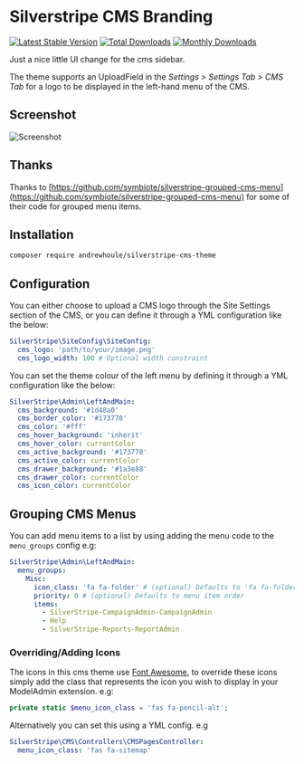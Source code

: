 # Silverstripe CMS Branding

[![Latest Stable Version](https://poser.pugx.org/andrewhoule/silverstripe-cms-theme/v/stable)](https://packagist.org/packages/andrewhoule/silverstripe-cms-theme)
[![Total Downloads](https://poser.pugx.org/andrewhoule/silverstripe-cms-theme/downloads)](https://packagist.org/packages/andrewhoule/silverstripe-cms-theme)
[![Monthly Downloads](https://poser.pugx.org/andrewhoule/silverstripe-cms-theme/d/monthly)](https://packagist.org/packages/andrewhoule/silverstripe-cms-theme)

Just a nice little UI change for the cms sidebar.

The theme supports an UploadField in the *Settings > Settings Tab > CMS Tab* for a logo to be displayed in the left-hand menu of the CMS.


Screenshot
----------

![Screenshot](https://github.com/Rhym/silverstripe-cms-theme/blob/master/screenshot.png)

## Thanks

Thanks to [https://github.com/symbiote/silverstripe-grouped-cms-menu](https://github.com/symbiote/silverstripe-grouped-cms-menu) for some of their code for grouped menu items.

## Installation

```bash
composer require andrewhoule/silverstripe-cms-theme
```
## Configuration

You can either choose to upload a CMS logo through the Site Settings section of the CMS, or you can define it through a YML configuration like the below:

```yml
SilverStripe\SiteConfig\SiteConfig:
  cms_logo: 'path/to/your/image.png'
  cms_logo_width: 100 # Optional width constraint
```

You can set the theme colour of the left menu by defining it through a YML configuration like the below:

```yml
SilverStripe\Admin\LeftAndMain:
  cms_background: '#1d48a0'
  cms_border_color: '#173778'
  cms_color: '#fff'
  cms_hover_background: 'inherit'
  cms_hover_color: currentColor
  cms_active_background: '#173778'
  cms_active_color: currentColor
  cms_drawer_background: '#1a3e88'
  cms_drawer_color: currentColor
  cms_icon_color: currentColor
```

## Grouping CMS Menus

You can add menu items to a list by using adding the menu code to the `menu_groups` config e.g:

```yml
SilverStripe\Admin\LeftAndMain:
  menu_groups:
    Misc:
      icon_class: 'fa fa-folder' # (optional) Defaults to 'fa fa-folder'
      priority: 0 # (optional) Defaults to menu item order
      items:
        - SilverStripe-CampaignAdmin-CampaignAdmin
        - Help
        - SilverStripe-Reports-ReportAdmin
```

### Overriding/Adding Icons

The icons in this cms theme use [Font Awesome](https://fontawesome.com), to override these icons simply add the class that represents the icon you wish to display in your ModelAdmin extension. e.g:

```php
private static $menu_icon_class = 'fas fa-pencil-alt';
```

Alternatively you can set this using a YML config. e.g

```yml
SilverStripe\CMS\Controllers\CMSPagesController:
  menu_icon_class: 'fas fa-sitemap'
```
